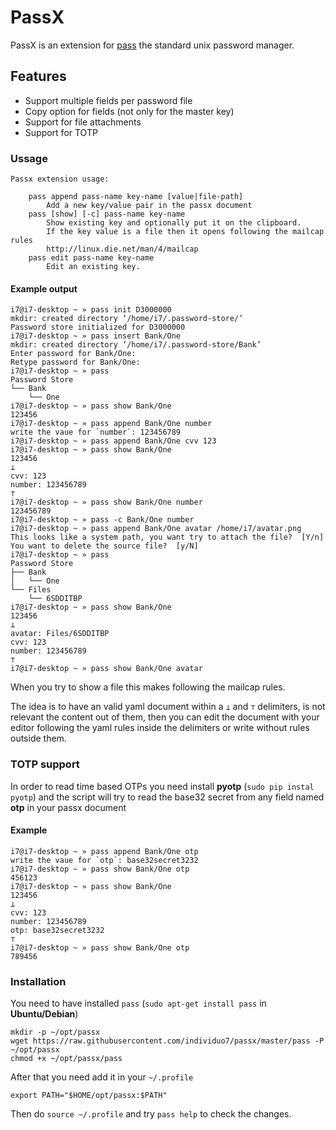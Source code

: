 # PassX

PassX is an extension for [pass](https://www.passwordstore.org/) the standard unix password manager.

## Features

  - Support multiple fields per password file
  - Copy option for fields (not only for the master key)
  - Support for file attachments
  - Support for TOTP

### Ussage

    Passx extension usage:

        pass append pass-name key-name [value|file-path]
            Add a new key/value pair in the passx document
        pass [show] [-c] pass-name key-name
            Show existing key and optionally put it on the clipboard.
            If the key value is a file then it opens following the mailcap rules
            http://linux.die.net/man/4/mailcap
        pass edit pass-name key-name
            Edit an existing key.

#### Example output

```
i7@i7-desktop ~ » pass init D3000000
mkdir: created directory ‘/home/i7/.password-store/’
Password store initialized for D3000000
i7@i7-desktop ~ » pass insert Bank/One
mkdir: created directory ‘/home/i7/.password-store/Bank’
Enter password for Bank/One: 
Retype password for Bank/One: 
i7@i7-desktop ~ » pass
Password Store
└── Bank
    └── One
i7@i7-desktop ~ » pass show Bank/One 
123456
i7@i7-desktop ~ » pass append Bank/One number
write the vaue for `number`: 123456789
i7@i7-desktop ~ » pass append Bank/One cvv 123
i7@i7-desktop ~ » pass show Bank/One 
123456
⊥
cvv: 123
number: 123456789
⊤
i7@i7-desktop ~ » pass show Bank/One number
123456789
i7@i7-desktop ~ » pass -c Bank/One number
i7@i7-desktop ~ » pass append Bank/One avatar /home/i7/avatar.png
This looks like a system path, you want try to attach the file?  [Y/n]
You want to delete the source file?  [y/N]
i7@i7-desktop ~ » pass
Password Store
├── Bank
│   └── One
└── Files
    └── 6SDDITBP
i7@i7-desktop ~ » pass show Bank/One
123456
⊥
avatar: Files/6SDDITBP
cvv: 123
number: 123456789
⊤
i7@i7-desktop ~ » pass show Bank/One avatar
```

When you try to show a file this makes following the mailcap rules.

The idea is to have an valid yaml document within a `⊥` and `⊤` delimiters, is not relevant the content out of them, then you can edit the document with your editor following the yaml rules inside the delimiters or write without rules outside them.

### TOTP support

In order to read time based OTPs you need install **pyotp** (`sudo pip instal pyotp`) and the script will try to read the base32 secret from any field named **otp** in your passx document

#### Example

```
i7@i7-desktop ~ » pass append Bank/One otp
write the vaue for `otp`: base32secret3232
i7@i7-desktop ~ » pass show Bank/One otp
456123
i7@i7-desktop ~ » pass show Bank/One
123456
⊥
cvv: 123
number: 123456789
otp: base32secret3232
⊤
i7@i7-desktop ~ » pass show Bank/One otp
789456
```

### Installation

You need to have installed `pass` (`sudo apt-get install pass` in **Ubuntu/Debian**)

```
mkdir -p ~/opt/passx
wget https://raw.githubusercontent.com/individuo7/passx/master/pass -P ~/opt/passx
chmod +x ~/opt/passx/pass
```

After that you need add it in your `~/.profile`

```export PATH="$HOME/opt/passx:$PATH"```

Then do `source ~/.profile` and try `pass help` to check the changes.
